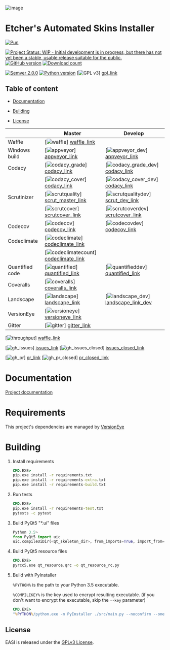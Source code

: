 ![image][easi]

# Etcher's Automated Skins Installer

[![Pun][pun]][pun_link]

[![Project Status: WIP - Initial development is in progress, but there has not yet been a stable, usable release suitable for the public.][project_status]](http://www.repostatus.org/#wip)
[![GitHub version][project_version]][project_link]
[![Download count][gh_download]][download_link]

[![Semver 2.0.0][semver]][semver_link]
[![Python version][python_version]](https://www.python.org/)
[![GPL v3][license]] [gpl_link]

## Table of content
  - [Documentation](#documentation)
  * [Building](#building)
  - [License](#license)



|                  | Master                                      | Develop                                     |
| ---------------- | ------------------------------------------- | ------------------------------------------- |
| Waffle           | [![waffle]]             [waffle_link]       |                                             |
| Windows build    | [![appveyor]]           [appveyor_link]     | [![appveyor_dev]]     [appveyor_link]       |
| Codacy           | [![codacy_grade]]       [codacy_link]       | [![codacy_grade_dev]] [codacy_link]         |
|                  | [![codacy_cover]]       [codacy_link]       | [![codacy_cover_dev]] [codacy_link]         |
| Scrutinizer      | [![scrutquality]]       [scrut_master_link] | [![scrutqualitydev]]  [scrut_dev_link]      |
|                  | [![scrutcover]]         [scrutcover_link]   | [![scrutcoverdev]]    [scrutcover_link]     |
| Codecov          | [![codecov]]            [codecov_link]      | [![codecovdev]]       [codecov_link]        |
| Codeclimate      | [![codeclimate]]        [codeclimate_link]  |                                             |
|                  | [![codeclimatecount]]   [codeclimate_link]  |                                             |
| Quantified code  | [![quantified]]         [quantified_link]   | [![quantifieddev]]    [quantified_link]     |
| Coveralls        | [![coveralls]]          [coveralls_link]    |                                             |
| Landscape        | [![landscape]]          [landscape_link]    | [![landscape_dev]]    [landscape_link_dev]  |
| VersionEye       | [![versioneye]]         [versioneye_link]   |                                             |
| Gitter           | [![gitter]]             [gitter_link]       |                                             |

[![throughput]] [waffle_link]

[![gh_issues]] [issues_link]
[![gh_issues_closed]] [issues_closed_link]

[![gh_pr]] [pr_link]
[![gh_pr_closed]] [pr_closed_link]

Documentation
=============

[Project documentation][doc_link]

Requirements
============

This project's dependencies are managed by [VersionEye][versioneye_link]

Building
========

1. Install requirements

    ```cmd
    CMD.EXE>
    pip.exe install -r requirements.txt
    pip.exe install -r requirements-extra.txt
    pip.exe install -r requirements-build.txt
    ```

1. Run tests

    ```cmd
    CMD.EXE>
    pip.exe install -r requirements-test.txt
    pytests -c pytest
    ```

1. Build PyQt5 "\*.ui" files

    ```python
    Python 3.5>
    from PyQt5 import uic
    uic.compileUiDir(<qt_skeleton_dir>, from_imports=True, import_from='src.ui.resources')
    ```

1. Build PyQt5 resource files

    ```cmd
    CMD.EXE>
    pyrcc5.exe qt_resource.qrc -o qt_resource_rc.py
    ```

1. Build with PyInstaller

    `%PYTHON%` is the path to your Python 3.5 executable.

    `%COMPILEKEY%` is the key used to encrypt resulting executable.
    (if you don't want to encrypt the executable, skip the `--key` parameter)

    ```cmd
    CMD.EXE>
    "%PYTHON%/python.exe -m PyInstaller ./src/main.py --noconfirm --onefile --clean --icon src/ui/resources/app.ico --workpath ./build/build --paths %PYTHON%/Lib/site-packages/PyQt5/Qt/bin --name EASI --distpath ./build/dist_windowed --windowed --key %COMPILEKEY%"
    ```

## License

EASI is released under the [GPLv3 License][gpl_link].

[waffle]:             https://img.shields.io/waffle/label/132nd-etcher/easi/in%20progress.svg?maxAge=3600
[waffle_link]:        https://waffle.io/132nd-etcher/EASI
[throughput]:         https://graphs.waffle.io/132nd-etcher/EASI/throughput.svg
[appveyor]:           https://img.shields.io/appveyor/ci/132nd-etcher/easi/master.svg?maxAge=3600
[appveyor_dev]:       https://img.shields.io/appveyor/ci/132nd-etcher/easi/develop.svg?maxAge=3600
[appveyor_link]:      https://ci.appveyor.com/project/132nd-etcher/easi
[codacy_grade]:       https://img.shields.io/codacy/grade/3a1f938dbe5545ad9cfa29b8df61e6ac/master.svg?maxAge=3600
[codacy_grade_dev]:   https://img.shields.io/codacy/grade/3a1f938dbe5545ad9cfa29b8df61e6ac/develop.svg?maxAge=3600
[codacy_cover]:       https://img.shields.io/codacy/coverage/3a1f938dbe5545ad9cfa29b8df61e6ac/master.svg?maxAge=3600
[codacy_cover_dev]:   https://img.shields.io/codacy/coverage/3a1f938dbe5545ad9cfa29b8df61e6ac/develop.svg?maxAge=3600
[codacy_link]:        https://www.codacy.com/app/132nd-etcher/EASI/dashboard
[scrutquality]:       https://scrutinizer-ci.com/g/132nd-etcher/EASI/badges/quality-score.png?b=master
[scrutqualitydev]:    https://scrutinizer-ci.com/g/132nd-etcher/EASI/badges/quality-score.png?b=develop
[scrut_master_link]:  https://scrutinizer-ci.com/g/132nd-etcher/EASI/?branch=master
[scrut_dev_link]:     https://scrutinizer-ci.com/g/132nd-etcher/EASI/?branch=develop
[scrutcover]:         https://scrutinizer-ci.com/g/132nd-etcher/EASI/badges/coverage.png?b=master
[scrutcover_link]:    https://scrutinizer-ci.com/g/132nd-etcher/EASI/?branch=master
[scrutcoverdev]:      https://scrutinizer-ci.com/g/132nd-etcher/EASI/badges/coverage.png?b=develop
[scrutcoverdev_link]: https://scrutinizer-ci.com/g/132nd-etcher/EASI/?branch=develop
[codecov]:            https://codecov.io/gh/132nd-etcher/EASI/branch/master/graph/badge.svg
[codecovdev]:         https://codecov.io/gh/132nd-etcher/EASI/branch/develop/graph/badge.svg
[codecov_link]:       https://codecov.io/gh/132nd-etcher/EASI
[codeclimate]:        https://codeclimate.com/github/132nd-etcher/EASI/badges/gpa.svg?style=flat
[codeclimate_link]:   https://codeclimate.com/github/132nd-etcher/EASI
[codeclimatecount]:   https://codeclimate.com/github/132nd-etcher/EASI/badges/issue_count.svg?style=flat
[quantified]:         https://www.quantifiedcode.com/api/v1/project/c20bff6d0c384ec890e23c8d020ae34a/snapshot/origin:master:HEAD/badge.svg
[quantifieddev]:      https://www.quantifiedcode.com/api/v1/project/c20bff6d0c384ec890e23c8d020ae34a/snapshot/origin:develop:HEAD/badge.svg
[quantified_link]:    https://www.quantifiedcode.com/app/project/c20bff6d0c384ec890e23c8d020ae34a
[coveralls]:          https://coveralls.io/repos/github/132nd-etcher/EASI/badge.svg?branch=HEAD&style=flat
[coveralls_link]:     https://coveralls.io/github/132nd-etcher/EASI?branch=HEAD
[landscape]:          https://landscape.io/github/132nd-etcher/EASI/master/landscape.svg?style=flat
[landscape_link]:     https://landscape.io/github/132nd-etcher/EASI/master
[landscape_dev]:      https://landscape.io/github/132nd-etcher/EASI/develop/landscape.svg?style=flat
[landscape_link_dev]: https://landscape.io/github/132nd-etcher/EASI/develop
[versioneye]:         https://www.versioneye.com/user/projects/57ff67d90676c900486e4f8d/badge.svg?style=flat
[versioneye_link]:    https://www.versioneye.com/user/projects/57ff67d90676c900486e4f8d
[gitter]:             https://badges.gitter.im/easi_/Lobby.svg
[gitter_link]:        https://gitter.im/easi_/Lobby
[license]:            https://img.shields.io/github/license/132nd-etcher/easi.svg?maxAge=3600
[gpl_link]:           https://www.gnu.org/licenses/quick-guide-gplv3.en.html
[easi]:               https://i.imgsafe.org/00192c67ea.png
[project_status]:     http://www.repostatus.org/badges/latest/wip.svg
[pun]:                https://img.shields.io/badge/Author%20skill-Script%20kiddie-red.svg?style=flat
[pun_link]:           http://users.telenet.be/mydotcom/graph/geek.jpg
[semver]:             https://img.shields.io/badge/semver-2.0.0-blue.svg
[semver_link]:        http://semver.org/
[doc_link]:           http://semver.org/
[issues_link]:        https://github.com/132nd-etcher/EASI/issues
[issues_closed_link]: https://github.com/132nd-etcher/EASI/issues?q=is%3Aissue+is%3Aclosed
[pr_link]:            https://github.com/132nd-etcher/EASI/pulls
[pr_closed_link]:     https://github.com/132nd-etcher/EASI/pulls?q=is%3Apr+is%3Aclosed



[gh_download]:        https://img.shields.io/github/downloads/132nd-etcher/easi/total.svg?maxAge=3600
[download_link]:      https://github.com/132nd-etcher/EASI/releases
[gh_issues]:          https://img.shields.io/github/issues/132nd-etcher/easi.svg?maxAge=3600
[gh_issues_closed]:   https://img.shields.io/github/issues-closed/132nd-etcher/easi.svg?maxAge=3600
[gh_pr]:              https://img.shields.io/github/issues-pr/132nd-etcher/easi.svg?maxAge=3600
[gh_pr_closed]:       https://img.shields.io/github/issues-pr-closed/132nd-etcher/easi.svg?maxAge=3600
[gh_release]:         https://img.shields.io/github/release/132nd-etcher/easi.svg?maxAge=3600
[project_version]:    https://badge.fury.io/gh/132nd-etcher%2Feasi.svg
[project_link]:        https://github.com/132nd-etcher/EASI
[python_version]:     https://img.shields.io/badge/python-3.5-blue.svg
